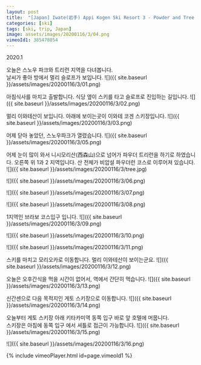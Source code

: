 ```yaml
---
layout: post
title:  "[Japan] Iwate(岩手) Appi Kogen Ski Resort 3 - Powder and Tree Run"
categories: [ski]
tags: [ski, trip, Japan]
image: assets/images/20200116/3/04.png
vimeoId1: 385478054
---
```


2020.1 

오늘은 스노우 파크와 트리런 지역을 다녀봅니다.   
날씨가 좋아 방에서 멀리 슬로프가 보입니다.
![]({{ site.baseurl }}/assets/images/20200116/3/01.png)

아침식사를 마치고 출발합니다.
식당 옆이 스키를 타고 슬로프로 진입하는 길입니다.
![]({{ site.baseurl }}/assets/images/20200116/3/02.png)

멀리 이와테산이 보입니다.
아래에 보이는곳이 이와테 코겐 스키장입니다.
![]({{ site.baseurl }}/assets/images/20200116/3/03.png)

어제 닫아 놓았던, 스노우파크가 열렸습니다.
![]({{ site.baseurl }}/assets/images/20200116/3/05.png)

어제 눈이 많이 와서 니시모리산(西森山)으로 넘어가 파우더 트리런을 하기로 하였습니다.
오른쪽 위 1과 2 지역입니다. 
산 전체가 비압설 파우더런 코스로 이루어져 있습니다.
![]({{ site.baseurl }}/assets/images/20200116/3/tree.jpg)
 
![]({{ site.baseurl }}/assets/images/20200116/3/06.png)

![]({{ site.baseurl }}/assets/images/20200116/3/07.png)

![]({{ site.baseurl }}/assets/images/20200116/3/08.png)

1지역인 브라보 코스입구 입니다.
![]({{ site.baseurl }}/assets/images/20200116/3/09.png)

![]({{ site.baseurl }}/assets/images/20200116/3/10.png)

![]({{ site.baseurl }}/assets/images/20200116/3/11.png)

스키를 마치고 모리오카로 이동합니다.
멀리 이와테산이 보이는군요.
![]({{ site.baseurl }}/assets/images/20200116/3/12.png)

오늘은 오후간식을 먹을 시간이 없어서, 역에서 간단히 먹습니다.
![]({{ site.baseurl }}/assets/images/20200116/3/13.png)

신간센으로 다음 목적지인 게토 스키장으로 이동합니다.
![]({{ site.baseurl }}/assets/images/20200116/3/14.png)

오늘부터 게토 스키장 아래 키타카미역 동쪽 입구 바로 앞 호텔에 머뭅니다.     
스키장은 아침에 동쪽 입구 에서 셔틀로 접근이 가능합니다.
![]({{ site.baseurl }}/assets/images/20200116/3/15.png)

![]({{ site.baseurl }}/assets/images/20200116/3/16.png)


{% include vimeoPlayer.html id=page.vimeoId1 %}
